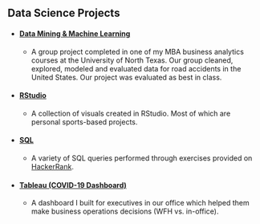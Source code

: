 ## Data Science Projects

- #### [Data Mining & Machine Learning](https://docs.google.com/presentation/d/1Se28dT02pL_c11RqrJGuzovhn4mUuhNE/edit?usp=sharing&ouid=115694771896342290715&rtpof=true&sd=true)
    - A group project completed in one of my MBA business analytics courses at the University of North Texas. Our group cleaned, explored, modeled and evaluated data for road accidents in the United States. Our project was evaluated as best in class. 
- #### [RStudio](Rstudio.md)
    - A collection of visuals created in RStudio. Most of which are personal sports-based projects. 
- #### [SQL](class.md)
    - A variety of SQL queries performed through exercises provided on [HackerRank](https://www.hackerrank.com).
- #### [Tableau (COVID-19 Dashboard)](https://public.tableau.com/views/DFWCoronavirus/DFWDashboard?:language=en-US&:display_count=n&:origin=viz_share_link)
    - A dashboard I built for executives in our office which helped them make business operations decisions (WFH vs. in-office). 

